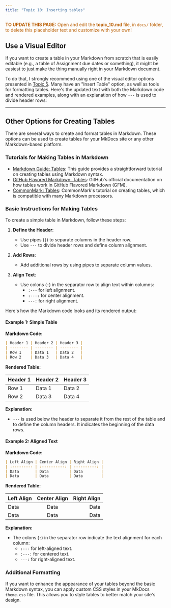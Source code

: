 ```yaml
---
title: "Topic 10: Inserting tables"
---
```


<p style="color: #ba5e00"><b>TO UPDATE THIS PAGE:</b> Open and edit the <b>topic_10.md</b> file, in <code>docs/</code> folder, to delete this placeholder text and customize with your own!</p>

## Use a Visual Editor

If you want to create a table in your Markdown from scratch that is easily editable (e.g., a table of Assignment due dates or something), it might be easiest to just make the thing manually right in your Markdown document.

To do that, I strongly recommend using one of the visual editor options presented in [Topic 5](topic_5.md). Many have an "Insert Table" option, as well as tools for formatting tables. 
Here's the updated text with both the Markdown code and rendered examples, along with an explanation of how `---` is used to divide header rows:

---

## Other Options for Creating Tables

There are several ways to create and format tables in Markdown. These options can be used to create tables for your MkDocs site or any other Markdown-based platform.

### Tutorials for Making Tables in Markdown

- [Markdown Guide: Tables](https://www.markdownguide.org/extended-syntax/#tables): This guide provides a straightforward tutorial on creating tables using Markdown syntax.
- [GitHub Flavored Markdown: Tables](https://github.github.com/gfm/#tables-extension-): GitHub's official documentation on how tables work in GitHub Flavored Markdown (GFM).
- [CommonMark: Tables](https://commonmark.org/help/tutorial/10-tables.html): CommonMark's tutorial on creating tables, which is compatible with many Markdown processors.

### Basic Instructions for Making Tables

To create a simple table in Markdown, follow these steps:

1. **Define the Header**:
   - Use pipes (`|`) to separate columns in the header row.
   - Use `---` to divide header rows and define column alignment.

2. **Add Rows**:
   - Add additional rows by using pipes to separate column values.

3. **Align Text**:
   - Use colons (`:`) in the separator row to align text within columns:
     - `:---` for left alignment.
     - `:---:` for center alignment.
     - `---:` for right alignment.

Here's how the Markdown code looks and its rendered output:

#### Example 1: Simple Table

**Markdown Code:**
```markdown
| Header 1 | Header 2 | Header 3 |
| -------- | -------- | -------- |
| Row 1    | Data 1   | Data 2   |
| Row 2    | Data 3   | Data 4   |
```

**Rendered Table:**

| Header 1 | Header 2 | Header 3 |
| -------- | -------- | -------- |
| Row 1    | Data 1   | Data 2   |
| Row 2    | Data 3   | Data 4   |

**Explanation:**  
- `---` is used below the header to separate it from the rest of the table and to define the column headers. It indicates the beginning of the data rows.

#### Example 2: Aligned Text

**Markdown Code:**
```markdown
| Left Align | Center Align | Right Align |
| :--------- | :----------: | ----------: |
| Data       | Data         | Data        |
| Data       | Data         | Data        |
```

**Rendered Table:**

| Left Align | Center Align | Right Align |
| :--------- | :----------: | ----------: |
| Data       |     Data     |        Data |
| Data       |     Data     |        Data |

**Explanation:**  
- The colons (`:`) in the separator row indicate the text alignment for each column:
  - `:---` for left-aligned text.
  - `:---:` for centered text.
  - `---:` for right-aligned text.

### Additional Formatting

If you want to enhance the appearance of your tables beyond the basic Markdown syntax, you can apply custom CSS styles in your MkDocs `theme.css` file. This allows you to style tables to better match your site's design.
